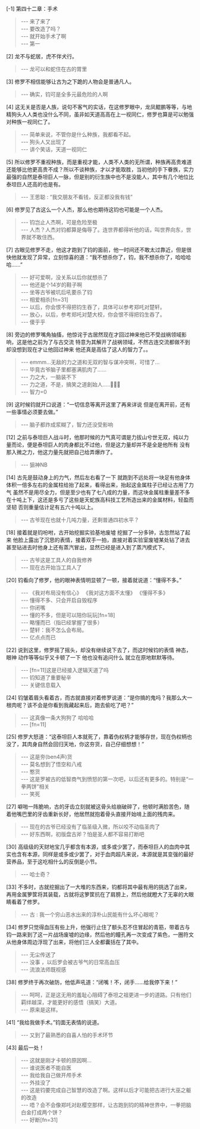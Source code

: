 
[-1] 第四十二章：手术
>--- 来了来了<br>
>--- 要改造了吗？<br>
>--- 就开始手术了啊<br>
>--- 第一<br>

[2] 龙不与蛇居，虎不伴犬行。
>--- 龙可以和蛇住在古的胃里<br>

[3] 修罗不相信能够让古为之下跪的人物会是普通凡人。
>--- 确实，钧可是全多元最危险的人啊<br>

[4] 这无关是否是人族，说句不客气的实话，在这修罗眼中，龙凤鲲鹏等等，与地精狗头人人类也没什么不同，虽非如天道高高在上一视同仁，修罗也算是可以勉强对种族一视同仁了。
>--- 简单来说，不管你是什么种族，我都看不起。<br>
>--- 狗头人又出现了<br>
>--- 讲个笑话，天道一视同仁<br>

[5] 所以修罗不重视种族，而是重视才能，人类不人类的无所谓，种族再高贵难道还能够比他更高贵不成？所以不谈种族，才以才能取胜，当初他的手下眷族，实力最强的自然是泰坦巨人一脉，但是别的衍生族中也不是没能人，其中有几个地位比泰坦巨人还高的也是有。
>--- 王思聪 : “我交朋友不看钱，反正都没我有钱”<br>

[6] 修罗见了古这么一个人杰，那么他也期待这钧也可能是一个人杰。
>--- 钧岂止人杰啊，可是危险至极<br>
>--- 人杰？人杰对钧都算是侮辱了。连世界都得听他的话，叫世界向东，世界就不敢住西。<br>

[7] 古眼见修罗不走，他这才跑到了钧的面前，他一时间还不敢太过靠近，但是很快他就发现了异常，立刻惊喜的道：“我不想杀你了，钧，我不想杀你了，哈哈哈哈……”
>--- 好可爱啊，没关系以后你就想杀了<br>
>--- 他还是个14岁的鞋子啊<br>
>--- 坐等古爷被坑后吼要杀了钧<br>
>--- 相爱相杀[fn=31]<br>
>--- 以后，你会恨不得把钧生吞了，具体可以参考郑吒对楚轩。<br>
>--- 放心，以后，参考郑吒对楚大校，你会恨不得把钧生吞了。<br>
>--- 傻乎乎<br>

[8] 旁边的修罗嘴角抽搐，他惊诧于古居然现在才回过神来他已不受战祸领域影响，这是他之前为了与古交流 特意为其解开了战祸领域，不然古连交流都做不到 却没想到现在才让他回过神来 他还真是高估了这人的智力了。。
>--- emmm…无敌的力之道和无双的智与谋冲突啊，可惜了…<br>
>--- 毕竟古爷脑子里都塞满肌肉了……<br>
>--- 力之大，一脑装不下<br>
>--- 力之道，不是，搞笑之道創始人…..🤦🏻‍♂️<br>
>--- 智力=0<br>

[9] 这时候钧就开口说道：“一切信息等离开这里了再来详说 但是在离开前，还有一些事情必须要去做。”
>--- 脑子都炸成浆糊了，智力还没受影响<br>

[12] 之前与泰坦巨人战斗时，他那时候的力气真可谓是力拔山兮世无双，纯以力量而论，便是泰坦巨人的肉身都比不过他，但是这力量却并不是全是他所有 没有那入微之力，他这力量先就把自己给弄爆炸了。
>--- 狙神NB<br>

[14] 古先是鼓动身上的力气，然后左右看了一下 就跑到不远处将一块足有他身体体积一倍多左右的金属柱给抬了起来，看得出来，抬起这金属柱子已经让古用了力气 虽然不是用尽全力，但是至少也有了七八成的力量，而这块金属柱重量差不多在十吨上下，这还是多亏了这些是天蛇族高科技工艺所造出来的金属材料，轻盈而坚韧 否则重量估计足有五六十吨以上。
>--- 古爷现在也就十几吨力量，还剩普通四初水平？<br>

[18] 接着就是钧吩咐，古开始挖掘实验基地废墟 挖掘了一分多钟，古忽然站了起来 他脸上露出了沉思的表情，接着双手一拍，直接对着实验室废墟某处钻了进去 甚至钻进去时他身上还有蒸汽冒出，显然已经是进入到了蒸汽模式下。
>--- 古爷这是工具人的自我修养<br>
>--- 现在古开始当工具人了<br>

[20] 钧看向了修罗，他的眼神表情明显顿了一顿，接着就说道：“懂得不多。”
>--- 《我对布局没有信心》
《我对这方面不太懂》
《懂得不多》<br>
>--- 懂得不多、只会开启自毁程序<br>
>--- 你闭嘴<br>
>--- 懂的不多，但是可以陪你玩玩[fn=18]<br>
>--- 略懂而已（指已经掌握了很多）<br>
>--- 楚轩：我不怎么会布局。<br>
>--- 亿点点而已<br>

[22] 说到这里，修罗摇了摇头，却没有继续说下去了，而这时候钧的表情 神态，眼神 动作等等似乎又卡顿了一下 他也没有追问什么 就立在原地默默等待。
>--- [fn=11]这是已经接入逻辑天道了吗<br>
>--- 钧知道了重要秘辛<br>
>--- 关键信息载入<br>

[24] 钧皱着眉头看着古，而古就直接对着修罗说道：“是你搞的鬼吗？我那么大一根肉呢？该不会是你看到我藏起来后，跑去偷吃了吧？”
>--- 这真像一条大狗狗了  哈哈哈<br>
>--- [fn=11]<br>

[25] 修罗大怒道：“这泰坦巨人本就死了，靠着伪权柄才能够存世，现在伪权柄也没了，其肉身自然会回归天地，你这夯货，自己仔细想想！”
>--- 这是夯(ben4声)货<br>
>--- 莫名想到了悟空和八戒<br>
>--- 憨货<br>
>--- 这是罗被古的低智商气到愤怒的第一次吧，以后还有更多的。特别是“一拳两饼”相关<br>
>--- 笑死<br>

[27] 噼啪一阵脆响，古的牙齿立刻就被这骨头给崩破碎了，他顿时满脸苦色，随着他嘴巴里的牙齿重新长好，他居然就抱着骨头直接开始啃上面的残肉来。
>--- 现在的古爷已经没有了临圣级入微，所以咬不动临圣肉了<br>
>--- 好东西啊，初版盘古斧？怕是圣人都不容易打断吧<br>

[30] 高级级的天财地宝几乎都含有本源，或多或少罢了，而泰坦巨人的血肉中其实也含有本源，同样是或多或少罢了，对于血肉超凡来说，本源就是其变强的最好营养品，至于这吃相什么的反倒是小节。
>--- 哈士奇？<br>

[33] 不多时，古就挖掘出了一大堆的东西来，钧都将其中最有用的挑选了出来，再用金属箩筐将其装载，古就将这箩筐抗在了肩膀上，然后他就瞪大了无辜的大眼睛看着了修罗。
>--- 古 : 我一个穷山恶水出来的淳朴山民能有什么坏心眼呢？<br>

[34] 修罗只觉得血压有些上升，他强行止住了额头忍不住冒起的青筋，带着古与钧一路来到了这一片战场废墟的边缘，然后他的瞳孔再一次变成了紫色，一圈符文从他身体周边浮现了出来，将他们三人全都囊括在了其中。
>--- 无尘传送了<br>
>--- 没事 ，以后罗会被古爷气的日常高血压<br>
>--- 流浪法师既视感<br>

[38] 修罗终于再次破防，他低声吼道：“闭嘴！不，闭手……给我停下来！”
>--- 呵呵，正是这无用的羞耻心阻碍了泰坦之祖更进一步的道路。只有他们羁绊越深，才能更好的感悟（搞笑）大道。<br>
>--- 原来是这样。<br>

[41] “我给我做手术。”钧面无表情的说道。
>--- 又到了最熟悉的自喜人怕的手术环节<br>

[43] 最后一处！
>--- 这就是刚才卡顿的原因啊…<br>
>--- 谁说医者不能自医<br>
>--- 我给我自己做开颅手术<br>
>--- 外挂没了<br>
>--- 这是钧要完成自己智慧的改造了啊。这样以后才可能把古进行大巫之躯的改造<br>
>--- 唔？会不会像郑吒对赵樱空那样，让古跑到钧的精神世界中，一拳把脑白金打成两个饼？<br>
>--- 好断[fn=31]<br>
